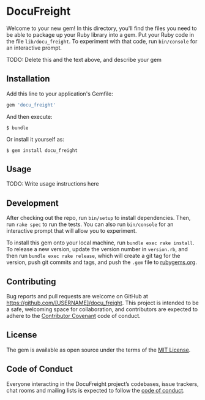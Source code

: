 # DocuFreight

Welcome to your new gem! In this directory, you'll find the files you need to be able to package up your Ruby library into a gem. Put your Ruby code in the file `lib/docu_freight`. To experiment with that code, run `bin/console` for an interactive prompt.

TODO: Delete this and the text above, and describe your gem

## Installation

Add this line to your application's Gemfile:

```ruby
gem 'docu_freight'
```

And then execute:

    $ bundle

Or install it yourself as:

    $ gem install docu_freight

## Usage

TODO: Write usage instructions here

## Development

After checking out the repo, run `bin/setup` to install dependencies. Then, run `rake spec` to run the tests. You can also run `bin/console` for an interactive prompt that will allow you to experiment.

To install this gem onto your local machine, run `bundle exec rake install`. To release a new version, update the version number in `version.rb`, and then run `bundle exec rake release`, which will create a git tag for the version, push git commits and tags, and push the `.gem` file to [rubygems.org](https://rubygems.org).

## Contributing

Bug reports and pull requests are welcome on GitHub at https://github.com/[USERNAME]/docu_freight. This project is intended to be a safe, welcoming space for collaboration, and contributors are expected to adhere to the [Contributor Covenant](http://contributor-covenant.org) code of conduct.

## License

The gem is available as open source under the terms of the [MIT License](https://opensource.org/licenses/MIT).

## Code of Conduct

Everyone interacting in the DocuFreight project’s codebases, issue trackers, chat rooms and mailing lists is expected to follow the [code of conduct](https://github.com/[USERNAME]/docu_freight/blob/master/CODE_OF_CONDUCT.md).

